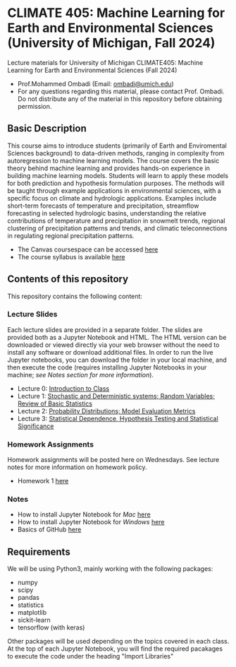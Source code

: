 # CLIMATE 405: Machine Learning for Earth and Environmental Sciences (University of Michigan, Fall 2024)
Lecture materials for University of Michigan CLIMATE405: Machine Learning for Earth and Environmental Sciences (Fall 2024)
- Prof.Mohammed Ombadi (Email: ombadi@umich.edu)
- For any questions regarding this material, please contact Prof. Ombadi. Do not distribute any of the material in this repository before obtaining permission. 

## Basic Description
This course aims to introduce students (primarily of Earth and Enviromental Sciences background) to data-driven methods, ranging in complexity from autoregression to machine learning models. The course covers the basic theory behind machine learning and provides hands-on experience in building machine learning models. Students will learn to apply these models for both prediction and hypothesis formulation purposes. The methods will be taught through example applications in environmental sciences, with a specific focus on climate and hydrologic applications. Examples include short-term forecasts of temperature and precipitation, streamflow forecasting in selected hydrologic basins, understanding the relative contributions of temperature and precipitation in snowmelt trends, regional clustering of precipitation patterns and trends, and climatic teleconnections in regulating regional precipitation patterns.

- The Canvas coursespace can be accessed [here](https://umich.instructure.com/courses/710364)
- The course syllabus is available [here](https://clasp.engin.umich.edu/wp-content/uploads/sites/6/2024/02/Syllabus_Machine-Learning-in-Environmental-Sciences.pdf)

## Contents of this repository 
This repository contains the following content:

### Lecture Slides 
Each lecture slides are provided in a separate folder. The slides are provided both as a Jupyter Notebook and HTML. The HTML version can be downloaded or viewed directly via your web browser without the need to install any software or download additional files. In order to run the live Jupyter notebooks, you can download the folder in your local machine, and then execute the code (requires installing Jupyter Notebooks in your machine; _see Notes section for more information_). 

- Lecture 0: [Introduction to Class](https://github.com/mombadi/umich-climate405/blob/887610b92860e47efa584aaf114bacb14766346b/slides/Lec0_climate405.ipynb)
- Lecture 1: [Stochastic and Deterministic systems; Random Variables; Review of Basic Statistics](https://github.com/mombadi/umich-climate405/blob/887610b92860e47efa584aaf114bacb14766346b/slides/Lec1_climate405.ipynb)
- Lecture 2: [Probability Distributions; Model Evaluation Metrics](https://github.com/mombadi/umich-climate405/blob/887610b92860e47efa584aaf114bacb14766346b/slides/Lec2_climate405.ipynb)
- Lecture 3: [Statistical Dependence, Hypothesis Testing and Statistical Significance](https://github.com/mombadi/umich-climate405/blob/887610b92860e47efa584aaf114bacb14766346b/slides/Lec3_climate405.ipynb)



### Homework Assignments
Homework assignments will be posted here on Wednesdays. See lecture notes for more information on homework policy.
- Homework 1 [here](https://github.com/mombadi/umich-climate405/blob/b0dc8f3b3c7260d0da90e15eb2e7fef6a469026e/hw-assignments/Homework%201.pdf)





### Notes
- How to install Jupyter Notebook for _Mac_ [here](https://www.geeksforgeeks.org/how-to-install-jupyter-notebook-on-macos/)
- How to install Jupyter Notebook for _Windows_ [here](https://www.codecademy.com/article/setting-up-jupyter-notebook)
- Basics of GitHub [here](https://docs.github.com/en/get-started/start-your-journey/hello-world)

## Requirements 
We will be using Python3, mainly working with the following packages:
- numpy
- scipy
- pandas
- statistics
- matplotlib
- sickit-learn
- tensorflow (with keras)

Other packages will be used depending on the topics covered in each class. At the top of each Jupyter Notebook, you will find the required pacakages to execute the code under the heading "Import Libraries"

